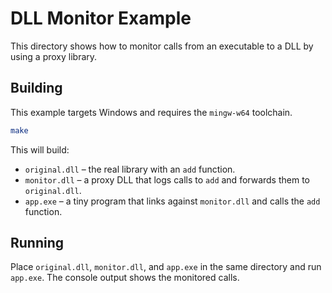 # DLL Monitor Example

This directory shows how to monitor calls from an executable to a DLL by using a proxy library.

## Building

This example targets Windows and requires the `mingw-w64` toolchain.

```bash
make
```

This will build:

- `original.dll` – the real library with an `add` function.
- `monitor.dll` – a proxy DLL that logs calls to `add` and forwards them to `original.dll`.
- `app.exe` – a tiny program that links against `monitor.dll` and calls the `add` function.

## Running

Place `original.dll`, `monitor.dll`, and `app.exe` in the same directory and run `app.exe`. The console output shows the monitored calls.
